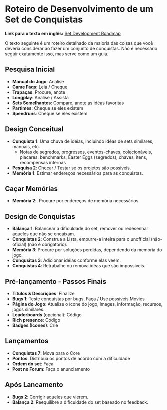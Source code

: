 # Roteiro de Desenvolvimento de um Set de Conquistas

**Link para o texto em inglês:** [Set Development Roadmap](/developer-docs/set-development-roadmap)

O texto seguinte é um roteiro detalhado da maioria das coisas que você deveria considerar ao fazer um conjunto de conquistas. Não é necessário seguir exatamente isso, mas serve como um guia.

## Pesquisa Inicial

- **Manual do Jogo**: Analise
- **Game Faqs**: Leia / Cheque
- **Trapaças**: Procure, anote
- **Longplay**: Analise / Assista
- **Sets Semelhantes**: Compare, anote as idéas favoritas
- **Partimes**: Cheque se eles existem
- **Speedruns**: Cheque se eles existem

## Design Conceitual

- **Conquista 1**: Uma chuva de idéias, incluindo idéas de sets similares, manuais, etc.
  - Notas de segredos, progressos, eventos-chaves, colecionáveis, placares,
    benchmarks, Easter Eggs (segredos), chaves, itens, recompensas internas
- **Pesquisa 2**: Checar / Testar se os projetos são possiveis.
- **Memória 1**: Estimar endereços necessários para as conquistas.

## Caçar Memórias

- **Memória 2**:. Procure por endereços de memória necessários

## Design de Conquistas

- **Balança 1**: Balancear a dificuldade do set, remover ou redesenhar
  aqueles que não se encaixam.
- **Conquistas 2**: Construa a Lista, empurre-a inteira para o unofficial (não-oficial) (não é obrigatório).
- **Memória 3**: Procure por soluções perdidas, dependendo da memória do jogo.
- **Conqusitas 3**: Adicionar idéias conforme elas veem.
- **Conquistas 4**: Retrabalhe ou remova idéas que são impossiveis.

## Pré-lançamento - Passos Finais

- **Titulos & Descrições**: Finalize
- **Bugs 1**: Teste conquistas por bugs, Faça / Use possíveis Movies
- **Página do Jogo**: Atualize o ícone do jogo, images, informação, recursos, jogos similares.
- **Leaderboards** (opcional): Código
- **Rich presence**: Código
- **Badges (Ícones)**: Crie

## Lançamentos

- **Conquistas 7**: Mova para o Core
- **Pontos**: Distribua os pontos de acordo com a dificuldade
- **Ordem do set**: Faça
- **Post no Forum**: Faça o anunciamento

## Após Lancamento

- **Bugs 2**: Corrigir aqueles que vierem.
- **Balança 2**: Reequilibre a dificuldade do set baseado no feedback.
